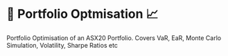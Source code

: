 #  :bookmark_tabs: Portfolio Optmisation :chart_with_upwards_trend:
Portfolio Optimisation of an ASX20 Portfolio. Covers VaR, EaR, Monte Carlo Simulation, Volatility, Sharpe Ratios etc
